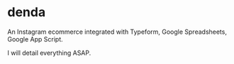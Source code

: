 # denda
An Instagram ecommerce integrated with Typeform, Google Spreadsheets, Google App Script.

I will detail everything ASAP.

